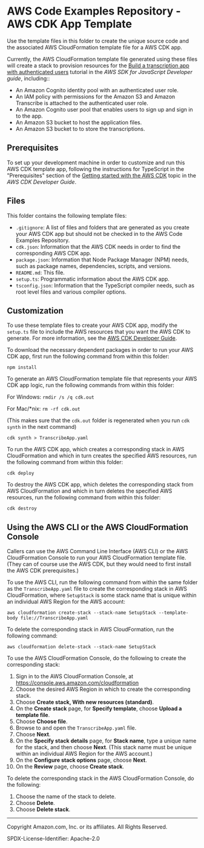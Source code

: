 # AWS Code Examples Repository - AWS CDK App Template

Use the template files in this folder to create the unique source code and the associated AWS CloudFormation template file for a AWS CDK app.

Currently, the AWS CloudFormation template file generated using these files will create a stack to provision resources for the
[Build a transcription app with authenticated users](https://docs.aws.amazon.com/cdk/latest/guide/getting_started.html) tutorial in the *AWS SDK for JavaScript Developer guide*, including::
- An Amazon Cognito identity pool with an authenticated user role.
- An IAM policy with permissions for the Amazon S3 and Amazon Transcribe is attached to the authenticated user role.
- An Amazon Cognito user pool that enables users to sign up and sign in to the app.
- An Amazon S3 bucket to host the application files.
- An Amazon S3 bucket to to store the transcriptions.



## Prerequisites

To set up your development machine in order to customize and run this AWS CDK template app, following the instructions for TypeScript in the "Prerequisites" section of the [Getting started with the AWS CDK](https://docs.aws.amazon.com/cdk/latest/guide/getting_started.html) topic in the *AWS CDK Developer Guide*.

## Files

This folder contains the following template files:

* ``.gitignore``: A list of files and folders that are generated as you create your AWS CDK app but should not be checked in to the AWS Code Examples Repository.
* ``cdk.json``: Information that the AWS CDK needs in order to find the corresponding AWS CDK app.
* ``package.json``: Information that Node Package Manager (NPM) needs, such as package names, dependencies, scripts, and versions.
* ``README.md``: This file.
* ``setup.ts``: Programmatic information about the AWS CDK app.
* ``tsconfig.json``: Information that the TypeScript compiler needs, such as root level files and various compiler options.

## Customization

To use these template files to create your AWS CDK app, modify the ``setup.ts`` file to include the AWS resources that you want the AWS CDK to generate. For more information, see the [AWS CDK Developer Guide](https://docs.aws.amazon.com/cdk/latest/guide).

To download the necessary dependent packages in order to run your AWS CDK app, first run the following command from within this folder:

``npm install``

To generate an AWS CloudFormation template file that represents your AWS CDK app logic, run the following commands from within this folder:

For Windows: ``rmdir /s /q cdk.out``

For Mac/*nix: ``rm -rf cdk.out``

(This makes sure that the ``cdk.out`` folder is regenerated when you run ``cdk synth`` in the next command)

``cdk synth > TranscribeApp.yaml``

To run the AWS CDK app, which creates a corresponding stack in AWS CloudFormation and which in turn creates the specified AWS resources, run the following command from within this folder:

``cdk deploy``

To destroy the AWS CDK app, which deletes the corresponding stack from AWS CloudFormation and which in turn deletes the specified AWS resources, run the following command from within this folder:

``cdk destroy``

## Using the AWS CLI or the AWS CloudFormation Console

Callers can use the AWS Command Line Interface (AWS CLI) or the AWS CloudFormation Console to run your AWS CloudFormation template file. (They can of course use the AWS CDK, but they would need to first install the AWS CDK prerequisites.)

To use the AWS CLI, run the following command from within the same folder as the ``TranscribeApp.yaml`` file to create the corresponding stack in AWS CloudFormation, where ``SetupStack`` is some stack name that is unique within an individual AWS Region for the AWS account:

``aws cloudformation create-stack --stack-name SetupStack --template-body file://TranscribeApp.yaml``

To delete the corresponding stack in AWS CloudFormation, run the following command:

``aws cloudformation delete-stack --stack-name SetupStack``

To use the AWS CloudFormation Console, do the following to create the corresponding stack:

1. Sign in to the AWS CloudFormation Console, at https://console.aws.amazon.com/cloudformation
1. Choose the desired AWS Region in which to create the corresponding stack.
1. Choose **Create stack, With new resources (standard)**.
1. On the **Create stack** page, for **Specify template**, choose **Upload a template file**.
1. Choose **Choose file**.
1. Browse to and open the ``TranscribeApp.yaml`` file.
1. Choose **Next**.
1. On the **Specify stack details** page, for **Stack name**, type a unique name for the stack, and then choose **Next**. (This stack name must be unique within an individual AWS Region for the AWS account.)
1. On the **Configure stack options** page, choose **Next**.
1. On the **Review** page, choose **Create stack**.

To delete the corresponding stack in the AWS CloudFormation Console, do the following:

1. Choose the name of the stack to delete.
1. Choose **Delete**.
1. Choose **Delete stack**.

---

Copyright Amazon.com, Inc. or its affiliates. All Rights Reserved.

SPDX-License-Identifier: Apache-2.0

